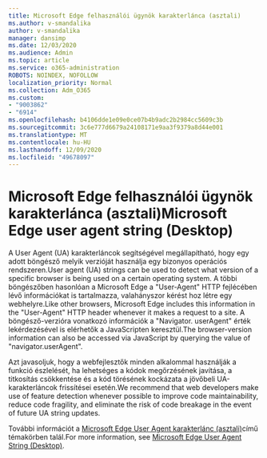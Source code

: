 ```yaml
---
title: Microsoft Edge felhasználói ügynök karakterlánca (asztali)
ms.author: v-smandalika
author: v-smandalika
manager: dansimp
ms.date: 12/03/2020
ms.audience: Admin
ms.topic: article
ms.service: o365-administration
ROBOTS: NOINDEX, NOFOLLOW
localization_priority: Normal
ms.collection: Adm_O365
ms.custom:
- "9003862"
- "6914"
ms.openlocfilehash: b4106dde1e09e0ce07b4b9adc2b2984cc5609c3b
ms.sourcegitcommit: 3c6e777d6679a24108171e9aa3f9379a8d44e001
ms.translationtype: MT
ms.contentlocale: hu-HU
ms.lasthandoff: 12/09/2020
ms.locfileid: "49678097"
---
```

# <a name="microsoft-edge-user-agent-string-desktop"></a><span data-ttu-id="90773-102">Microsoft Edge felhasználói ügynök karakterlánca (asztali)</span><span class="sxs-lookup"><span data-stu-id="90773-102">Microsoft Edge user agent string (Desktop)</span></span>

<span data-ttu-id="90773-103">A User Agent (UA) karakterláncok segítségével megállapítható, hogy egy adott böngésző melyik verzióját használja egy bizonyos operációs rendszeren.</span><span class="sxs-lookup"><span data-stu-id="90773-103">User agent (UA) strings can be used to detect what version of a specific browser is being used on a certain operating system.</span></span> <span data-ttu-id="90773-104">A többi böngészőben hasonlóan a Microsoft Edge a "User-Agent" HTTP fejlécében lévő információkat is tartalmazza, valahányszor kérést hoz létre egy webhelyre.</span><span class="sxs-lookup"><span data-stu-id="90773-104">Like other browsers, Microsoft Edge includes this information in the "User-Agent" HTTP header whenever it makes a request to a site.</span></span> <span data-ttu-id="90773-105">A böngésző-verzióra vonatkozó információk a "Navigator. userAgent" érték lekérdezésével is elérhetők a JavaScripten keresztül.</span><span class="sxs-lookup"><span data-stu-id="90773-105">The browser-version information can also be accessed via JavaScript by querying the value of "navigator.userAgent".</span></span>

<span data-ttu-id="90773-106">Azt javasoljuk, hogy a webfejlesztők minden alkalommal használják a funkció észlelését, ha lehetséges a kódok megőrzésének javítása, a titkosítás csökkentése és a kód törésének kockázata a jövőbeli UA-karakterláncok frissítései esetén.</span><span class="sxs-lookup"><span data-stu-id="90773-106">We recommend that web developers make use of feature detection whenever possible to improve code maintainability, reduce code fragility, and eliminate the risk of code breakage in the event of future UA string updates.</span></span>

<span data-ttu-id="90773-107">További információt a [Microsoft Edge User Agent karakterlánc (asztali)](https://docs.microsoft.com/microsoft-edge/web-platform/user-agent-string)című témakörben talál.</span><span class="sxs-lookup"><span data-stu-id="90773-107">For more information, see [Microsoft Edge User Agent String (Desktop)](https://docs.microsoft.com/microsoft-edge/web-platform/user-agent-string).</span></span>